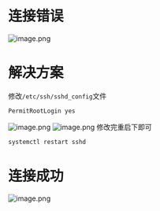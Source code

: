 # 连接错误
![image.png](https://cdn.nlark.com/yuque/0/2022/png/2779910/1660816157274-216dafe7-9f2d-464e-8a01-fd6cffa7ff35.png#clientId=ue0557868-5ad8-4&from=paste&height=94&id=u8670972f&originHeight=94&originWidth=753&originalType=binary&ratio=1&rotation=0&showTitle=false&size=4683&status=done&style=none&taskId=uf32204d7-01aa-44c9-a4a0-204983dca3a&title=&width=753)
# 解决方案
修改`/etc/ssh/sshd_config`文件
```css
PermitRootLogin yes
```
![image.png](https://cdn.nlark.com/yuque/0/2022/png/2779910/1660816411168-07e4072a-3867-41f5-ba39-75a3ae60c823.png#clientId=ue0557868-5ad8-4&from=paste&height=102&id=u83fa1990&originHeight=102&originWidth=963&originalType=binary&ratio=1&rotation=0&showTitle=false&size=10249&status=done&style=none&taskId=uc99f439b-6339-4d73-b7e4-2187dd05db8&title=&width=963)
![image.png](https://cdn.nlark.com/yuque/0/2022/png/2779910/1660816805491-a5a669b5-80cc-453d-97cc-48ed848d78ee.png#clientId=ue0557868-5ad8-4&from=paste&height=641&id=u2cac8456&originHeight=641&originWidth=875&originalType=binary&ratio=1&rotation=0&showTitle=false&size=46393&status=done&style=none&taskId=u4a50fd22-5b8c-4f27-bd90-c5480e45960&title=&width=875)
修改完重启下即可
```css
systemctl restart sshd
```
# 连接成功
![image.png](https://cdn.nlark.com/yuque/0/2022/png/2779910/1660816933645-afa4b259-8cd9-47dd-87a3-f5de890be775.png#clientId=ue0557868-5ad8-4&from=paste&height=288&id=uf05fdbce&originHeight=288&originWidth=752&originalType=binary&ratio=1&rotation=0&showTitle=false&size=10522&status=done&style=none&taskId=u925d2805-ef03-4c44-aa7f-70c2a65772e&title=&width=752)
